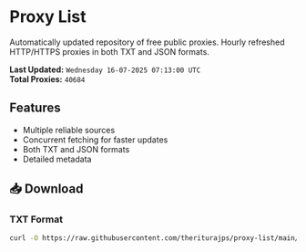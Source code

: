# Proxy List

Automatically updated repository of free public proxies. Hourly refreshed HTTP/HTTPS proxies in both TXT and JSON formats.

**Last Updated:** `Wednesday 16-07-2025 07:13:00 UTC`  
**Total Proxies:** `40684`

## Features
- Multiple reliable sources
- Concurrent fetching for faster updates
- Both TXT and JSON formats
- Detailed metadata

## 📥 Download

### TXT Format
```bash
curl -O https://raw.githubusercontent.com/theriturajps/proxy-list/main/proxies.txt